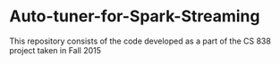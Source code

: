 # Auto-tuner-for-Spark-Streaming
This repository consists of the code developed as a part of the CS 838 project taken in Fall 2015
